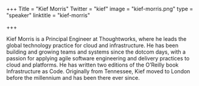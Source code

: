 +++
Title = "Kief Morris"
Twitter = "kief"
image = "kief-morris.png"
type = "speaker"
linktitle = "kief-morris"

+++

Kief Morris is a Principal Engineer at Thoughtworks, where he leads the global technology practice for cloud and infrastructure. He has been building and growing teams and systems since the dotcom days, with a passion for applying agile software engineering and delivery practices to cloud and platforms. He has written two editions of the O’Reilly book Infrastructure as Code. Originally from Tennessee, Kief moved to London before the millennium and has been there ever since.
